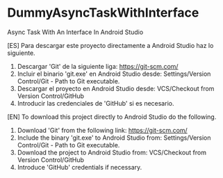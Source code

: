 # DummyAsyncTaskWithInterface
Async Task With An Interface In Android Studio

[ES] Para descargar este proyecto directamente a Android Studio haz lo siguiente.
  1. Descargar 'Git' de la siguiente liga: https://git-scm.com/
  2. Incluir el binario 'git.exe' en Android Studio desde: Settings/Version Control/Git - Path to Git executable.
  3. Descargar el proyecto en Android Studio desde: VCS/Checkout from Version Control/GitHub
  4. Introducir las credenciales de 'GitHub' si es necesario.
  
[EN] To download this project directly to Android Studio do the following.
  1. Download 'Git' from the following link: https://git-scm.com/
  2. Include the binary 'git.exe' to Android Studio from: Settings/Version Control/Git - Path to Git executable.
  3. Download the project to Android Studio from: VCS/Checkout from Version Control/GitHub
  4. Introduce 'GitHub' credentials if necessary.
